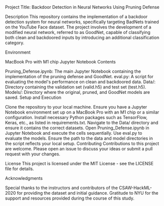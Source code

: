 Project Title: Backdoor Detection in Neural Networks Using Pruning Defense

Description
This repository contains the implementation of a backdoor detection system for neural networks, specifically targeting BadNets trained on the YouTube Face dataset. The project involves the development of a modified neural network, referred to as GoodNet, capable of classifying both clean and backdoored inputs by introducing an additional classification category.

Environment

MacBook Pro with M1 chip
Jupyter Notebook
Contents

Pruning_Defense.ipynb: The main Jupyter Notebook containing the implementation of the pruning defense and GoodNet.
eval.py: A script for evaluating the model's performance on clean and backdoored data.
Data/: Directory containing the validation set (valid.h5) and test set (test.h5).
Models/: Directory where the original, pruned, and GoodNet models are saved.
Setup and Execution

Clone the repository to your local machine.
Ensure you have a Jupyter Notebook environment set up on a MacBook Pro with an M1 chip or a similar configuration.
Install necessary Python packages such as TensorFlow, Keras, etc., as listed in requirements.txt.
Navigate to the Data/ directory and ensure it contains the correct datasets.
Open Pruning_Defense.ipynb in Jupyter Notebook and execute the cells sequentially.
Use eval.py to evaluate the models. Ensure the path to the data and model directories in the script reflects your local setup.
Contributing
Contributions to this project are welcome. Please open an issue to discuss your ideas or submit a pull request with your changes.

License
This project is licensed under the MIT License - see the LICENSE file for details.

Acknowledgments

Special thanks to the instructors and contributors of the CSAW-HackML-2020 for providing the dataset and initial guidance.
Gratitude to NYU for the support and resources provided during the course of this study.